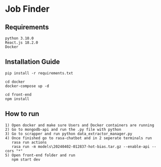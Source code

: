 # Job Finder
## Requirements
```bash=
python 3.10.0
React.js 18.2.0
Docker
```
## Installation Guide
```bash=
pip install -r requirements.txt

cd docker
docker-compose up -d

cd front-end
npm install
```
## How to run
```bash=
1) Open docker and make sure Users and Docker containers are running
2) Go to mongodb-api and run the .py file with python
3) Go to scrapper and run python data_extractor_manager.py
4) Once finished go to rasa-chatbot and in 2 seperate terminals run
   rasa run actions
   rasa run -m models\20240402-012837-hot-bias.tar.gz --enable-api --cors "*"
5) Open front-end folder and run
   npm start dev
```
